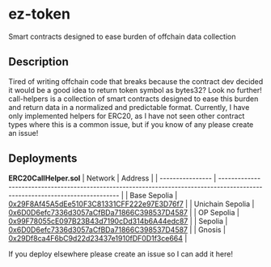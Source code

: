 # ez-token
Smart contracts designed to ease burden of offchain data collection

## Description

Tired of writing offchain code that breaks because the contract dev decided it would be a good idea to return token symbol as bytes32?
Look no further! call-helpers is a collection of smart contracts designed to ease this burden and return data in a normalized and predictable format.
Currently, I have only implemented helpers for ERC20, as I have not seen other contract types where this is a common issue,
but if you know of any please create an issue!

## Deployments

**ERC20CallHelper.sol**
| Network          | Address                                                                                                                       |
| ---------------- | ----------------------------------------------------------------------------------------------------------------------------- |
| Base Sepolia     | [0x29F8Af45A5dEe510F3C81331CFF222e97E3D76f7](https://sepolia.basescan.org/address/0x29F8Af45A5dEe510F3C81331CFF222e97E3D76f7) |
| Unichain Sepolia | [0x6D0D6efc7336d3057aCfBDa71866C398537D4587](https://unichain-sepolia.blockscout.com/address/0x6D0D6efc7336d3057aCfBDa71866C398537D4587) |
| OP Sepolia       | [0x99F78055cE097B23B43d7190cDd314b6A44edc87](https://sepolia-optimism.etherscan.io/address/0x99F78055cE097B23B43d7190cDd314b6A44edc87) |
| Sepolia          | [0x6D0D6efc7336d3057aCfBDa71866C398537D4587](https://sepolia.etherscan.io/address/0x6D0D6efc7336d3057aCfBDa71866C398537D4587) |
| Gnosis           | [0x29Df8ca4F6bC9d22d23437e1910fDF0D1f3ce664](https://gnosisscan.io/address/0x29df8ca4f6bc9d22d23437e1910fdf0d1f3ce664)        |

If you deploy elsewhere please create an issue so I can add it here!
